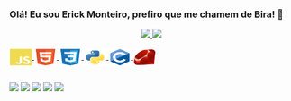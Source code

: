### Olá! Eu sou Erick Monteiro, prefiro que me chamem de Bira! 👋

<!--
**BiraBalaZ/BiraBalaZ** is a ✨ _special_ ✨ repository because its `README.md` (this file) appears on your GitHub profile.

Here are some ideas to get you started:

PARA ENCONTRAR AS IMAGENS DE LINGUAGENS DE PROGRAMAÇÕES: https://devicon.dev
PARA OS LINKS DDE REDES: https://dev.to/envoy_/150-badges-for-github-pnk


- 🔭 Hoje estou trabalhando como Jovem Aprendiz em uma empresa de Telecomunicações, setor de Compras.
- 🌱 Estou estudando Web Design, Ruby, Puthon e C.
- 📫 Para entrar em contato: erick.m.anjos@gmail.com ou @eriick.monteiro
- 😄 Pronomes: Ele/Dele
- ⚡ Fato Engraçado: Eu amo TicTac.

-->
<div align="center">
  <a href="https://github.com/BiraBalaZ">
  <img height="180em" src="https://github-readme-stats.vercel.app/api?username=birabalaz&show_icons=true&theme=dracula&include_all_commits=true&count_private=true"/>
  <img height="180em" src="https://github-readme-stats.vercel.app/api/top-langs/?username=birabalaz&layout=compact&langs_count=7&theme=dracula"/>
</div>
  
  <div style="display: inline_block"><br>
  <img align="center" alt="Bira-Js" height="30" width="40" src="https://raw.githubusercontent.com/devicons/devicon/master/icons/javascript/javascript-plain.svg">
  <img align="center" alt="Bira-HTML" height="30" width="40" src="https://raw.githubusercontent.com/devicons/devicon/master/icons/html5/html5-original.svg">
  <img align="center" alt="Bira-CSS" height="30" width="40" src="https://raw.githubusercontent.com/devicons/devicon/master/icons/css3/css3-original.svg">
  <img align="center" alt="Bira-Python" height="30" width="40" src="https://raw.githubusercontent.com/devicons/devicon/master/icons/python/python-original.svg">
  <img align="center" alt="Bira-C" height="30" width="40" src="https://raw.githubusercontent.com/devicons/devicon/master/icons/c/c-original.svg">
  <img align="center" alt="Bira-Ruby" height="30" width="40" src="https://raw.githubusercontent.com/devicons/devicon/master/icons/ruby/ruby-original.svg">
</div>
  
  ##
  
 <div>
   <a href="https://linktr.ee/birabalaz" target="_blank"><img src="https://img.shields.io/badge/linktree-39E09B?style=for-the-badge&logo=linktree&logoColor=white" target="_blank"></a>
  <a href="https://www.instagram.com/eriick.monteiro/" target="_blank"><img src="https://img.shields.io/badge/-Instagram-%23E4405F?style=for-the-badge&logo=instagram&logoColor=white" target="_blank"></a>
 	<a href="https://birabalaz.itch.io/" target="_blank"><img src="https://img.shields.io/badge/Itch.io-FA5C5C?style=for-the-badge&logo=itchdotio&logoColor=white" target="_blank"></a>
  <a href = https://www.reddit.com/user/BiraBalaZ"><img src="https://img.shields.io/badge/Reddit-FF4500?style=for-the-badge&logo=reddit&logoColor=white=for-the-badge&logo=gmail&logoColor=white" target="_blank"></a>
  <a href="https://www.linkedin.com/in/erick-monteiro-anjos-328b351b6/" target="_blank"><img src="https://img.shields.io/badge/-LinkedIn-%230077B5?style=for-the-badge&logo=linkedin&logoColor=white" target="_blank"></a> 
 </div>
